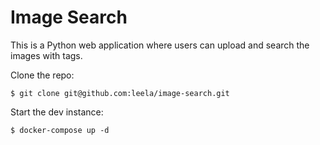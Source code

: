 # Image Search

This is a Python web application where users can upload and search the images with tags.


Clone the repo:

```
$ git clone git@github.com:leela/image-search.git

```

Start the dev instance:
```
$ docker-compose up -d
```
